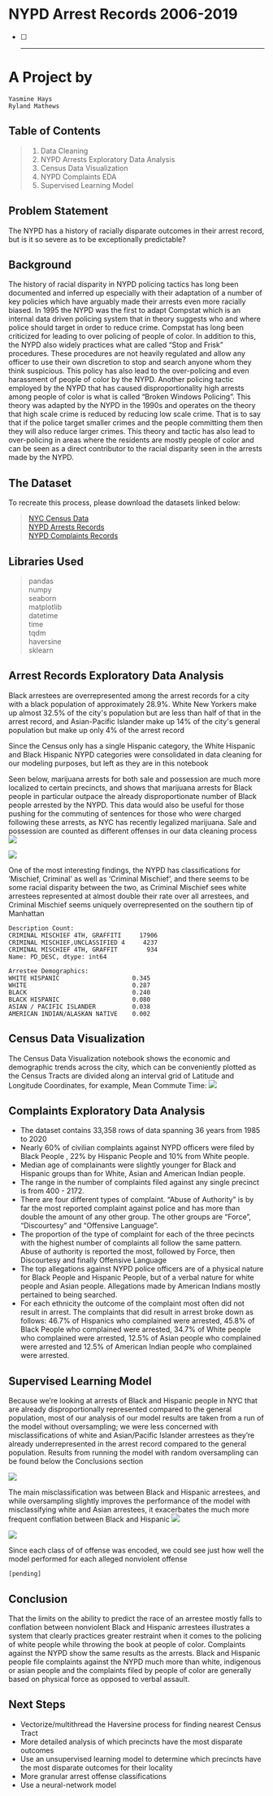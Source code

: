 # NYPD Arrest Records 2006-2019
- [ ] - - -

# A Project by
	Yasmine Hays
	Ryland Mathews

## Table of Contents
> 1) Data Cleaning   
> 2) NYPD Arrests Exploratory Data Analysis  
> 3) Census Data Visualization  
> 4) NYPD Complaints EDA  
> 5) Supervised Learning Model   

##  Problem Statement
The NYPD has a history of racially disparate outcomes in their arrest record, but is it so severe as to be exceptionally predictable?
## Background
The history of racial disparity in NYPD policing tactics has long been documented and inferred up especially with their adaptation of a number of key policies which have arguably made their arrests even more racially biased. In 1995 the NYPD was the first to adapt Compstat which is an internal data driven policing system that in theory suggests who and where police should target in order to reduce crime. Compstat has long been criticized for leading to over policing of people of color. In addition to this, the NYPD also widely practices what are called “Stop and Frisk” procedures. These procedures are not heavily regulated and allow any officer to use their own discretion to stop and search anyone whom they think suspicious. This policy has also lead to the over-policing and even harassment of people of color by the NYPD. Another policing tactic employed by the NYPD that has caused disproportionality high arrests among people of color is what is called “Broken Windows Policing”. This theory was adapted by the NYPD in the 1990s and operates on the theory that high scale crime is reduced by reducing low scale crime. That is to say that if the police target smaller crimes and the people committing them then they will also reduce larger crimes. This theory and tactic has also lead to over-policing in areas where the residents are mostly people of color and can be seen as a direct contributor to the racial disparity seen in the arrests made by the NYPD.

## The Dataset
To recreate this process, please download the datasets linked below:
> [NYC Census Data](https://www.kaggle.com/muonneutrino/new-york-city-census-data?select=census_block_loc.csv)  
> [NYPD Arrests Records](https://www.kaggle.com/thaddeussegura/nypd-arrest-data-20062019)   
> [NYPD Complaints Records](http://www.propublica.org/datastore/dataset/civilian-complaints-against-new-york-city-police-officers)  
## Libraries Used
> pandas  
> numpy  
> seaborn  
> matplotlib  
> datetime  
> time  
> tqdm  
> haversine  
> sklearn   

## Arrest Records Exploratory Data Analysis
Black arrestees are overrepresented among the arrest records for a city with a black population of approximately 28.9%. White New Yorkers make up almost 32.5% of the city's population but are less than half of that in the arrest record, and Asian-Pacific Islander make up 14% of the city's general population but make up only 4% of the arrest record

Since the Census only has a single Hispanic category, the White Hispanic and Black Hispanic NYPD categories were consolidated in data cleaning for our modeling purposes, but left as they are in this notebook

Seen below, marijuana arrests for both sale and possession are much more localized to certain precincts, and shows that marijuana arrests for Black people in particular outpace the already disproportionate number of Black people arrested by the NYPD. This data would also be useful for those pushing for the commuting of sentences for those who were charged following these arrests, as NYC has recently legalized marijuana. Sale and possession are counted as different offenses in our data cleaning process
![](assets/README-8ebbe33b.png)

![](assets/README-322f72fc.png)

One of the most interesting findings, the NYPD has classifications for ‘Mischief, Criminal’ as well as ‘Criminal Mischief’, and there seems to be some racial disparity between the two, as Criminal Mischief sees white arrestees represented at almost double their rate over all arrestees, and Criminal Mischief seems uniquely overrepresented on the southern tip of Manhattan
```
Description Count:
CRIMINAL MISCHIEF 4TH, GRAFFITI     17906
CRIMINAL MISCHIEF,UNCLASSIFIED 4     4237
CRIMINAL MISCHIEF 4TH, GRAFFIT        934
Name: PD_DESC, dtype: int64
```
```
Arrestee Demographics:
WHITE HISPANIC                    0.345
WHITE                             0.287
BLACK                             0.240
BLACK HISPANIC                    0.080
ASIAN / PACIFIC ISLANDER          0.038
AMERICAN INDIAN/ALASKAN NATIVE    0.002
```

## Census Data Visualization
The Census Data Visualization notebook shows the economic and demographic trends across the city, which can be conveniently plotted as the Census Tracts are divided along an interval grid of Latitude and Longitude Coordinates, for example, Mean Commute Time:
![](assets/README-f391e3af.png)


## Complaints Exploratory Data Analysis
* The dataset contains 33,358 rows of data spanning 36 years from 1985 to 2020
* Nearly 60% of civilian complaints against NYPD officers were filed by Black People , 22% by Hispanic People and 10% from White people.
* Median age of complainants were slightly younger for Black and Hispanic groups than for White, Asian and American Indian people.
* The range in the number of complaints filed against any single precinct is from 400 - 2172.
* There are four different types of complaint. “Abuse of Authority” is by far the most reported complaint against police and has more than double the amount of any other group. The other groups are “Force”, “Discourtesy” and “Offensive Language”.
* The proportion of the type of complaint for each of the three pecincts with the highest number of complaints all follow the same pattern. Abuse of authority is reported the most, followed by Force, then Discourtesy and finally Offensive Language
* The top allegations against NYPD police officers are of a physical nature for Black People and Hispanic People, but of a verbal nature for white people and Asian people. Allegations made by American Indians mostly pertained to being searched.
* For each ethnicity the outcome of the complaint most often did not result in arrest. The complaints that did result in arrest broke down as follows: 46.7% of Hispanics who complained were arrested, 45.8% of Black People who complained were arrested, 34.7% of White people who complained were arrested, 12.5% of Asian people who complained were arrested and 12.5% of American Indian people who complained were arrested.

## Supervised Learning Model
Because we’re looking at arrests of Black and Hispanic people in NYC that are already disproportionally represented compared to the general population, most of our analysis of our model results are taken from a run of the model without oversampling; we were less concerned with misclassifications of white and Asian/Pacific Islander arrestees as they’re already underrepresented in the arrest record compared to the general population. Results from running the model with random oversampling can be found below the Conclusions section

![](assets/README-cfc05e37.png)

The main misclassification was between Black and Hispanic arrestees, and while oversampling slightly improves the performance of the model with misclassifying white and Asian arrestees, it exacerbates the much more frequent conflation between Black and Hispanic
![](assets/README-ed059112.png)

![](assets/README-440a0921.png)

Since each class of of offense was encoded, we could see just how well the model performed for each alleged nonviolent offense
```
[pending]
```
## Conclusion
That the limits on the ability to predict the race of an arrestee mostly falls to conflation between nonviolent Black and Hispanic arrestees illustrates a system that clearly practices greater restraint when it comes to the policing of white people while throwing the book at people of color.
Complaints against the NYPD show the same results as the arrests. Black and Hispanic people file complaints against the NYPD much more than white, indigenous or asian people and the complaints filed by people of color are generally based on physical force as opposed to verbal assault.

## Next Steps
* Vectorize/multithread the Haversine process for finding nearest Census Tract
* More detailed analysis of which precincts have the most disparate outcomes
* Use an unsupervised learning model to determine which precincts have the most disparate outcomes for their locality
* More granular arrest offense classifications
* Use a neural-network model
